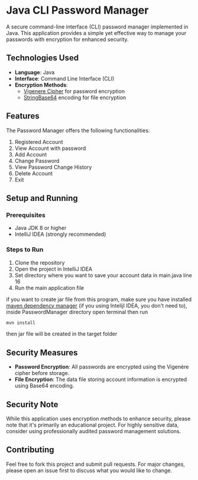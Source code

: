 # Java CLI Password Manager

A secure command-line interface (CLI) password manager implemented in Java. This application provides a simple yet effective way to manage your passwords with encryption for enhanced security.


## Technologies Used

- **Language**: Java
- **Interface**: Command Line Interface (CLI)
- **Encryption Methods**: 
  - [Vigenere Cipher](https://en.wikipedia.org/wiki/Vigen%C3%A8re_cipher) for password encryption
  - [StringBase64](https://www.base64encode.org/) encoding for file encryption

## Features

The Password Manager offers the following functionalities:

1. Registered Account
2. View Account with password
3. Add Account
4. Change Password
5. View Password Change History
6. Delete Account
7. Exit

## Setup and Running
### Prerequisites

- Java JDK 8 or higher
- IntelliJ IDEA (strongly recommended)

### Steps to Run

1. Clone the repository
2. Open the project in IntelliJ IDEA
3. Set directory where you want to save your account data in main.java line 16
4. Run the main application file

if you want to create jar file from this program, make sure you have installed [maven dependency manager](https://maven.apache.org/download.cgi) (if you using IntelijI IDEA, you don't need to), inside PasswordManager directory open terminal then run
``` bash
mvn install
```
then jar file will be created in the target folder


## Security Measures

- **Password Encryption**: All passwords are encrypted using the Vigenère cipher before storage.
- **File Encryption**: The data file storing account information is encrypted using Base64 encoding.

## Security Note

While this application uses encryption methods to enhance security, please note that it's primarily an educational project. For highly sensitive data, consider using professionally audited password management solutions.

## Contributing

Feel free to fork this project and submit pull requests. For major changes, please open an issue first to discuss what you would like to change.

